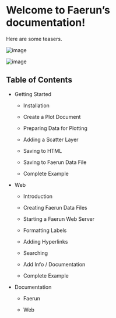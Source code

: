 # Welcome to Faerun’s documentation!

Here are some teasers.



![image](_static/drugbank_2d_light.png)



![image](_static/drugbank_2d_dark.png)

## Table of Contents

* Getting Started

  * Installation

  * Create a Plot Document

  * Preparing Data for Plotting

  * Adding a Scatter Layer

  * Saving to HTML

  * Saving to Faerun Data File

  * Complete Example

* Web

  * Introduction

  * Creating Faerun Data Files

  * Starting a Faerun Web Server

  * Formatting Labels

  * Adding Hyperlinks

  * Searching

  * Add Info / Documentation

  * Complete Example

* Documentation

  * Faerun

  * Web
